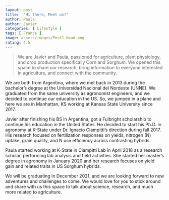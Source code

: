 ```yaml
---
layout: post
title:  "Hi there, Meet us!"
author: Paula
author: Javier
categories: [ Lifestyle ]
tags: [ France ]
image: assets/images/Post1-Head.png
rating: 4.5
---
```


> We are Javier and Paula, passioned for agriculture, plant physiology, and crop production specifically Corn and Sorghum. We opened this space to share our research, bring information to everyone interested in agriculture, and connect with the community.

We are both from Argentina, where we met back in 2013 during the bachelor’s degree at the Universidad Nacional del Nordeste (UNNE). We graduated from the same university as agronomist engineers, and we decided to continue our education in the US. So, we jumped in a plane and here we are in Manhattan, KS working at Kansas State University since 2017.

Javier after finishing his BS in Argentina, got a Fulbright scholarship to continue his education in the United States. He decided to start his Ph.D. in agronomy at K-State under Dr. Ignacio Ciampitti’s direction during fall 2017. His research focused on fertilization responses on yields, nitrogen (N) uptake, grain quality, and N use efficiency across contrasting hybrids.

Paula started working at K-State in Ciampitti Lab in April 2018 as a research scholar, performing lab analysis and field activities. She started her master’s degree in agronomy in January 2020 and her research focuses on yield gain and related traits in US Sorghum hybrids.

We will be graduating in December 2021, and we are looking forward to new adventures and challenges to come. We would love for you to stick around and share with us this space to talk about science, research, and much more related to agriculture.

